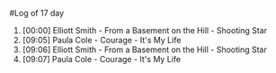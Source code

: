 #Log of 17 day

1. [00:00] Elliott Smith - From a Basement on the Hill - Shooting Star
1. [09:05] Paula Cole - Courage - It's My Life
1. [09:06] Elliott Smith - From a Basement on the Hill - Shooting Star
1. [09:07] Paula Cole - Courage - It's My Life

